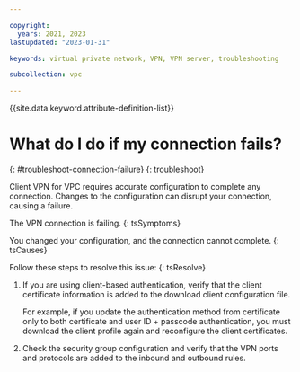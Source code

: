 ```yaml
---

copyright:
  years: 2021, 2023
lastupdated: "2023-01-31"

keywords: virtual private network, VPN, VPN server, troubleshooting

subcollection: vpc

---
```


{{site.data.keyword.attribute-definition-list}}

# What do I do if my connection fails?
{: #troubleshoot-connection-failure}
{: troubleshoot}

Client VPN for VPC requires accurate configuration to complete any connection. Changes to the configuration can disrupt your connection, causing a failure.

The VPN connection is failing.
{: tsSymptoms}

You changed your configuration, and the connection cannot complete.
{: tsCauses}

Follow these steps to resolve this issue:
{: tsResolve}

1. If you are using client-based authentication, verify that the client certificate information is added to the download client configuration file.

   For example, if you update the authentication method from certificate only to both certificate and user ID + passcode authentication, you must download the client profile again and reconfigure the client certificates.

1. Check the security group configuration and verify that the VPN ports and protocols are added to the inbound and outbound rules.
